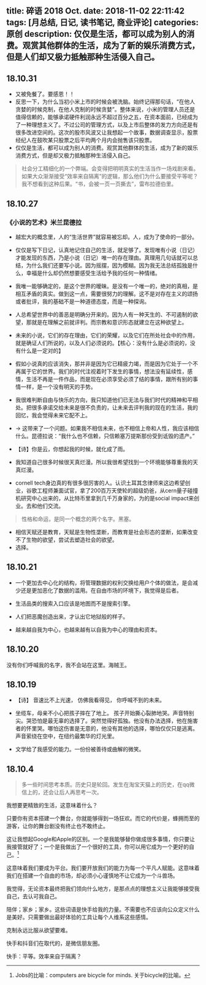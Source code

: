 title: 碎语 2018 Oct.
date: 2018-11-02 22:11:42
tags: [月总结, 日记, 读书笔记, 商业评论]
categories: 原创
description: 仅仅是生活，都可以成为别人的消费。观赏其他群体的生活，成为了新的娱乐消费方式，但是人们却又极力抵触那种生活侵入自己。
---


## 18.10.31

- 又被免餐了。要感恩！！
- 反思一下，为什么当初小米上市的时候会被洗脑。始终记得那句话，“在他人贪婪的时候克制，在他人克制的时候贪婪”。整体来说，小米的管理人员还是值得信赖的，能够承诺硬件利润永远不超过百分之五，在资本面前，已经成为了一种理想主义了。不过公司的管理方式，以及上市后整体的发力方向还是有很多改进空间的。这次的股市风波又让我想起一个故事，数据调查显示，股票经纪人在鼓吹某只股票之后平均两个月内会抛售该只股票。
- 仅仅是生活，都可以成为别人的消费。观赏其他群体的生活，成为了新的娱乐消费方式，但是却又极力抵触那种生活侵入自己。
> 社会分工精细化的一个弊端。会变得把明明真实的生活当作一场戏剧来看。如果大众渐渐接受“效率来自隔离”的逻辑，那么他们为什么要接受平等呢？我不想看到这种后果。“书，会被一页一页撕去”，雷布拉德伯里。


## 18.10.27 

### 《小说的艺术》米兰昆德拉
- 越宏大的概念里，人的“生活世界”就容易被忘却。人，成为了使命的一部分。
- 仅仅是写下日记，认真地记住自己的生活，就足够了。发现唯有小说（日记）才能发现的东西，乃是小说（日记）唯一的存在理由。真理用几句话就可以总结，为什么我们还要写小说。因为摇摆，因为模糊。因为我无法总结孤独是什么，幸福是什么却仍然想要感受生活给予我的任何一种情绪。
- 我唯一能够确定的，是这个世界的暧昧。是没有一个唯一的，绝对的真相，是相互矛盾的真实。做到这一点，需要很努力的理解。这不是对存在主义的颂扬或者批评，我的基础不是一种道德态度，而是一种探询。
- 人总希望世界中的善恶是明确分开来的。因为人有一种天生的、不可遏制的欲望，那就是在理解之前就评判。而宗教和意识形态就建立在这种欲望上。
- 未来的小说，它们的存在理由，它们的荣耀，以及它们在所处社会中的作用，就是确证人们所说的，以及人们必须说的。【核心：没有什么是必须说的，没有什么是一定对的】
- 假如小说真的应该消失，那并非是因为它已精疲力竭，而是因为它处于一个不再属于它的世界。我们的时代注视着时下发生的事情，想法没有延续性，感情，生活不再是一件作品，而是现在必须享受必须了结的事情，跟所有别的事情一样，是一个没有明天的手势。
- 我很难判断自由与快乐的方向，我只知道他们已无法与我们时代的精神和平相处。把很多承诺交给未来是很不负责的，让未来去评判我的现在的生活，我的回忆，我会觉得未来它配不上。
- -> 这带来了一个问题。如果我不相信未来，也不相信上帝和人性，我应该相信什么。昆德拉说：“我什么也不信赖，只信赖塞万提斯那份受到诋毁的遗产。”

- 【诗】你是云，你想起我的时候，就化成了雨。
- 我知道自己很多时候很天真烂漫。所以我很希望找到一个环境能够尊重我的天真烂漫。
- cornell tech身边真的有很多很厉害的人。认识土耳其念律师来这边希望创业，谷歌工程师兼面试官，拿了200百万天使轮的超级奶爸，从cern量子碰撞机研究中心出来的，从比特币里拿到几千万身家的，为的是social impact来创业。去和他们交流。
> 性格和命运，是同一个概念的两个名字。黑塞。

- 相信天赋还是教育，天赋是生物性垄断，而教育是社会形态的垄断，如果改变不了生物的欲望，尝试去塑造社会的欲望。
- 选择。



## 18.10.21

- 一个更加去中心化的结构，将管理数据的权利交换给用户个体的做法，是会减少还是更加恶化了数据的滥用。在自由市场的环境下，我觉得是后者。

- 生活品类的搜索入口应该是地图而不是搜索引擎。

- 人们把恶魔创造出来，才认出它地狱般的样子。

- 越来越自我为中心，也越来越有以自我为中心的理由和资本。

## 18.10.20

没有你们呼喊我的名字，我不会站在这里。海贼王。

## 18.10.19

- 【诗】
音速比不上光速，
仿佛我看得见，
你呼喊不到的未来。


- 坐缆车，母亲不小心把孩子摔在了地上。
孩子开始撕心裂肺地哭。声音特别尖。哭恐怕是最无辜的选择了。突然觉得好孤独。他没有办法选择，他在施害者的怀里哭。哪怕这伤害是无意的，他没有其他的选择，哪怕仅仅只是逃离。
声音萦绕在空中，在纽约最繁华的灯光里。

- 文学给了我感受的能力。一份份被善待或曲解的微笑。

## 18.10.4

> 多一些时间思考本质。历史只是轮回。发生在淘宝天猫上的历史，在qq微信上的，还会让后人再思考一次。

我想要更精致的生活，这意味着什么？

只要你有资本搭建一个舞台，你就能够得到一场狂欢。而它的代价是，蜂拥而至的游客，让你的舞台剧没有终止也不敢终止。

这让我想起Google和Apple的区别。一个是我能够替你做成很多事情，你只要让我接管就好了；一个是我做出了一个很好的工具，你可以用它成为一个更好的自己。[^1]

这意味着我们要成为平台。我们要开放我们的能力为每一个平凡人赋能。这意味着我们在搭建一个自由的市场，却必须小心谨慎地不让它成为一个斗兽场。

我觉得，无论资本最终把我们领向什么地方，是那点点的理想主义让我能够接受我自己，去认可我自己。

陪伴；家乡；家乡。这些词语是快手给我的力量。不需要也不应该向公众定义什么是美好。只需要做出最好体验的工具让每个人维系这些感情。

克制永远比服从欲望要难。

快手和抖音们在取代的，是微信朋友圈。

快手：平等。效率来自于隔离？

[^1]: Jobs的比喻：computers are bicycle for minds. 关于bicycle的比喻。